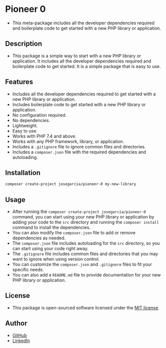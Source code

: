 # Pioneer 0
- This meta-package includes all the developer dependencies required and boilerplate code to get started with a new PHP library or application.

## Description
- This package is a simple way to start with a new PHP library or application. It includes all the  developer dependencies required and boilerplate code to get started. It is a simple package that is easy to use.

## Features
- Includes all the developer dependencies required to get started with a new PHP library or application.
- Includes boilerplate code to get started with a new PHP library or application.
- No configuration required.
- No dependencies.
- Lightweight.
- Easy to use.
- Works with PHP 7.4 and above.
- Works with any PHP framework, library, or application.
- Includes a `.gitignore` file to ignore common files and directories.
- Includes a `composer.json` file with the required dependencies and autoloading.

## Installation
```bash
composer create-project josegarcia/pioneer-0 my-new-library
```

## Usage
- After running the `composer create-project josegarcia/pioneer-0` command, you can start using your new PHP library or application by adding your code to the `src` directory and running the `composer install` command to install the dependencies.
- You can also modify the `composer.json` file to add or remove dependencies as needed.
- The `composer.json` file includes autoloading for the `src` directory, so you can start using your code right away.
- The `.gitignore` file includes common files and directories that you may want to ignore when using version control.
- You can customize the `composer.json` and `.gitignore` files to fit your specific needs.
- You can also add a `README.md` file to provide documentation for your new PHP library or application.

## License
- This package is open-sourced software licensed under the [MIT license](https://opensource.org/licenses/MIT).

## Author
- [GitHub](https://github.com/jgarc186)
- [LinkedIn](www.linkedin.com/in/jgarc186)
